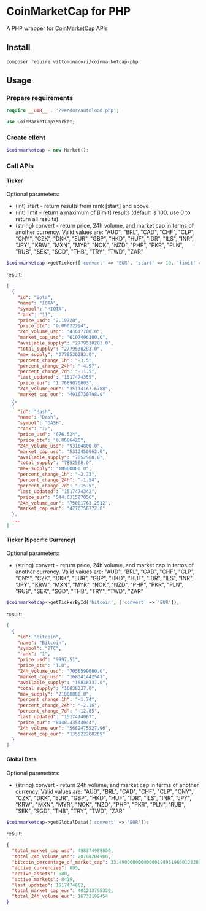 # CoinMarketCap for PHP

A PHP wrapper for [CoinMarketCap](https://coinmarketcap.com/api/) APIs

## Install

```
composer require vittominacori/coinmarketcap-php
```


## Usage

### Prepare requirements

```php
require __DIR__ . '/vendor/autoload.php';

use CoinMarketCap\Market;
```

### Create client

```php
$coinmarketcap = new Market();
```

### Call APIs

#### Ticker

Optional parameters:
+ (int) start - return results from rank [start] and above
+ (int) limit - return a maximum of [limit] results (default is 100, use 0 to return all results)
+ (string) convert - return price, 24h volume, and market cap in terms of another currency. Valid values are: 
"AUD", "BRL", "CAD", "CHF", "CLP", "CNY", "CZK", "DKK", "EUR", "GBP", "HKD", "HUF", "IDR", "ILS", "INR", "JPY", "KRW", "MXN", "MYR", "NOK", "NZD", "PHP", "PKR", "PLN", "RUB", "SEK", "SGD", "THB", "TRY", "TWD", "ZAR"

```php
$coinmarketcap->getTicker(['convert' => 'EUR', 'start' => 10, 'limit' => 10]);
```

result: 

```json
[
  {
    "id": "iota",
    "name": "IOTA",
    "symbol": "MIOTA",
    "rank": "11",
    "price_usd": "2.19728",
    "price_btc": "0.00022294",
    "24h_volume_usd": "43617700.0",
    "market_cap_usd": "6107406300.0",
    "available_supply": "2779530283.0",
    "total_supply": "2779530283.0",
    "max_supply": "2779530283.0",
    "percent_change_1h": "-3.5",
    "percent_change_24h": "-4.57",
    "percent_change_7d": "-11.5",
    "last_updated": "1517474355",
    "price_eur": "1.7689070803",
    "24h_volume_eur": "35114167.6788",
    "market_cap_eur": "4916730798.0"
  },
  {
    "id": "dash",
    "name": "Dash",
    "symbol": "DASH",
    "rank": "12",
    "price_usd": "676.524",
    "price_btc": "0.0686426",
    "24h_volume_usd": "93164800.0",
    "market_cap_usd": "5312450962.0",
    "available_supply": "7852568.0",
    "total_supply": "7852568.0",
    "max_supply": "18900000.0",
    "percent_change_1h": "-2.73",
    "percent_change_24h": "-1.54",
    "percent_change_7d": "-15.5",
    "last_updated": "1517474342",
    "price_eur": "544.631587056",
    "24h_volume_eur": "75001763.2512",
    "market_cap_eur": "4276756772.0"
  },
  ...
]
```


#### Ticker (Specific Currency)

Optional parameters:
+ (string) convert - return price, 24h volume, and market cap in terms of another currency. Valid values are: 
"AUD", "BRL", "CAD", "CHF", "CLP", "CNY", "CZK", "DKK", "EUR", "GBP", "HKD", "HUF", "IDR", "ILS", "INR", "JPY", "KRW", "MXN", "MYR", "NOK", "NZD", "PHP", "PKR", "PLN", "RUB", "SEK", "SGD", "THB", "TRY", "TWD", "ZAR"

```php
$coinmarketcap->getTickerById('bitcoin', ['convert' => 'EUR']);
```

result: 

```json
[
  {
    "id": "bitcoin",
    "name": "Bitcoin",
    "symbol": "BTC",
    "rank": "1",
    "price_usd": "9997.51",
    "price_btc": "1.0",
    "24h_volume_usd": "7058590000.0",
    "market_cap_usd": "168341442541",
    "available_supply": "16838337.0",
    "total_supply": "16838337.0",
    "max_supply": "21000000.0",
    "percent_change_1h": "-1.74",
    "percent_change_24h": "-2.16",
    "percent_change_7d": "-12.85",
    "last_updated": "1517474067",
    "price_eur": "8048.43544044",
    "24h_volume_eur": "5682475527.96",
    "market_cap_eur": "135522268269"
  }
]
```


#### Global Data

Optional parameters:
+ (string) convert - return 24h volume, and market cap in terms of another currency. Valid values are: 
"AUD", "BRL", "CAD", "CHF", "CLP", "CNY", "CZK", "DKK", "EUR", "GBP", "HKD", "HUF", "IDR", "ILS", "INR", "JPY", "KRW", "MXN", "MYR", "NOK", "NZD", "PHP", "PKR", "PLN", "RUB", "SEK", "SGD", "THB", "TRY", "TWD", "ZAR"

```php
$coinmarketcap->getGlobalData(['convert' => 'EUR']);
```

result: 

```json
{
  "total_market_cap_usd": 498374989850,
  "total_24h_volume_usd": 20784204906,
  "bitcoin_percentage_of_market_cap": 33.49000000000000198951966012828052043914794921875,
  "active_currencies": 895,
  "active_assets": 580,
  "active_markets": 8419,
  "last_updated": 1517474662,
  "total_market_cap_eur": 401213795329,
  "total_24h_volume_eur": 16732199454
}
```